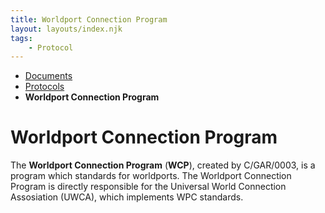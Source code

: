 ```yaml
---
title: Worldport Connection Program
layout: layouts/index.njk
tags:
    - Protocol
---
```

<nav class="text-sm breadcrumbs mb-5">
    <ul>
        <li><a href="/docs">Documents</a></li>
        <li><a href="/docs/protocol">Protocols</a></li>
        <li><b>Worldport Connection Program</b></li>
    </ul>
</nav>
<div class="text-center"><h1>Worldport Connection Program</h1></div>

The **Worldport Connection Program** (**WCP**), created by C/GAR/0003, is a program which standards for worldports. The Worldport Connection Program is directly responsible for the Universal World Connection Assosiation (UWCA), which implements WPC standards.